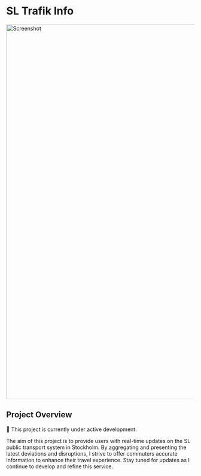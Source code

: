 # SL Trafik Info
<img width="1000" alt="Screenshot" src="https://github.com/Mohammad-Hossein-Ostad/SL-trafik-info/assets/97983742/eea24109-965b-46d8-8ad9-568b6fc28b17">

## Project Overview
🚧 This project is currently under active development.

The aim of this project is to provide users with real-time updates on the SL public transport system in Stockholm. By aggregating and presenting the latest deviations and disruptions, I strive to offer commuters accurate information to enhance their travel experience. Stay tuned for updates as I continue to develop and refine this service.
